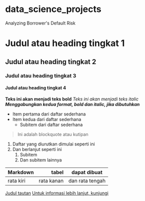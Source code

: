 # data_science_projects
Analyzing Borrower's Default Risk


# Judul atau heading tingkat 1
## Judul atau heading tingkat 2
### Judul atau heading tingkat 3
#### Judul atau heading tingkat 4

**Teks ini akan menjadi teks bold**
*Teks ini akan menjadi teks italic*
***Menggabungkan kedua format, bold dan italic, jika dibutuhkan***

- Item pertama dari daftar sederhana
- Item kedua dari daftar sederhana
    - Subitem dari daftar sederhana
> Ini adalah blockquote atau kutipan

1. Daftar yang diurutkan dimulai seperti ini
2. Dan berlanjut seperti ini
    1. Subitem
    2. Dan subitem lainnya

| Markdown              | tabel                 | dapat dibuat                      |
| :-------------------- | ---------------------: |:---------------------------:|
|     rata kiri      |     rata kanan     |      dan rata tengah          |


[Judul tautan](http://www.example.com "Link title")
[Untuk informasi lebih lanjut, kunjungi](https://daringfireball.net/projects/markdown/)
